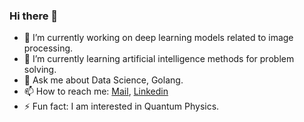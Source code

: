 ### Hi there 👋

<!--
**ashar7777/ashar7777** is a ✨ _special_ ✨ repository because its `README.md` (this file) appears on your GitHub profile.

Here are some ideas to get you started:
-->

- 🔭 I’m currently working on deep learning models related to image processing.
- 🌱 I’m currently learning artificial intelligence methods for problem solving.
- 💬 Ask me about Data Science, Golang.
- 📫 How to reach me: [Mail](mailto:ashar.siddiqui1@gmail.com), [Linkedin](<https://www.linkedin.com/in/ashar7777/>)
- ⚡ Fun fact: I am interested in Quantum Physics.

<!--
- 👯 I’m looking to collaborate on ...
- 🤔 I’m looking for help with ...
- 😄 Pronouns: ...
-->

